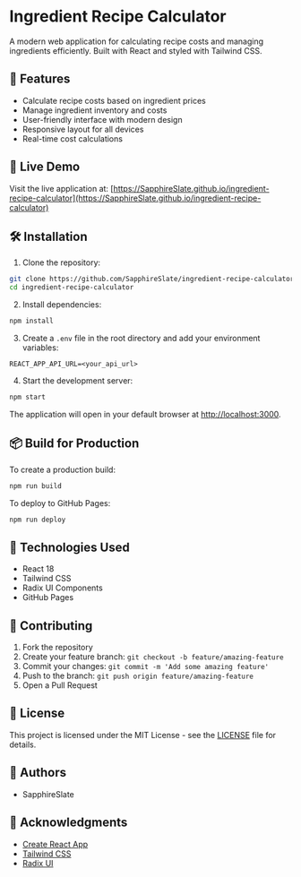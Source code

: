 # Ingredient Recipe Calculator

A modern web application for calculating recipe costs and managing ingredients efficiently. Built with React and styled with Tailwind CSS.

## 🌟 Features

- Calculate recipe costs based on ingredient prices
- Manage ingredient inventory and costs
- User-friendly interface with modern design
- Responsive layout for all devices
- Real-time cost calculations

## 🚀 Live Demo

Visit the live application at: [https://SapphireSlate.github.io/ingredient-recipe-calculator](https://SapphireSlate.github.io/ingredient-recipe-calculator)

## 🛠️ Installation

1. Clone the repository:
```bash
git clone https://github.com/SapphireSlate/ingredient-recipe-calculator.git
cd ingredient-recipe-calculator
```

2. Install dependencies:
```bash
npm install
```

3. Create a `.env` file in the root directory and add your environment variables:
```env
REACT_APP_API_URL=<your_api_url>
```

4. Start the development server:
```bash
npm start
```

The application will open in your default browser at [http://localhost:3000](http://localhost:3000).

## 📦 Build for Production

To create a production build:

```bash
npm run build
```

To deploy to GitHub Pages:

```bash
npm run deploy
```

## 🔧 Technologies Used

- React 18
- Tailwind CSS
- Radix UI Components
- GitHub Pages

## 🤝 Contributing

1. Fork the repository
2. Create your feature branch: `git checkout -b feature/amazing-feature`
3. Commit your changes: `git commit -m 'Add some amazing feature'`
4. Push to the branch: `git push origin feature/amazing-feature`
5. Open a Pull Request

## 📝 License

This project is licensed under the MIT License - see the [LICENSE](LICENSE) file for details.

## 👥 Authors

- SapphireSlate

## 🙏 Acknowledgments

- [Create React App](https://github.com/facebook/create-react-app)
- [Tailwind CSS](https://tailwindcss.com/)
- [Radix UI](https://www.radix-ui.com/)
